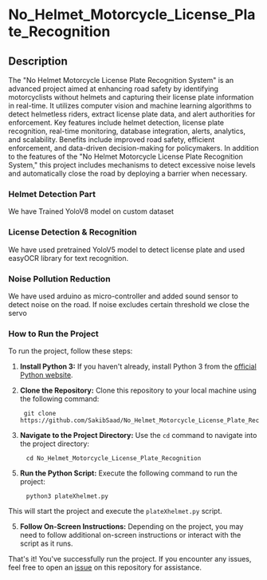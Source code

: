 # No_Helmet_Motorcycle_License_Plate_Recognition

## Description
The "No Helmet Motorcycle License Plate Recognition System" is an advanced project aimed at enhancing road safety by identifying motorcyclists without helmets and capturing their license plate information in real-time. It utilizes computer vision and machine learning algorithms to detect helmetless riders, extract license plate data, and alert authorities for enforcement. Key features include helmet detection, license plate recognition, real-time monitoring, database integration, alerts, analytics, and scalability. Benefits include improved road safety, efficient enforcement, and data-driven decision-making for policymakers. In addition to the features of the "No Helmet Motorcycle License Plate Recognition System," this project includes mechanisms to detect excessive noise levels and automatically close the road by deploying a barrier when necessary.

### Helmet Detection Part
We have Trained YoloV8 model on custom dataset

### License Detection & Recognition
We have used pretrained YoloV5 model to detect license plate and used easyOCR library for text recognition.

### Noise Pollution Reduction
We have used arduino as micro-controller and added sound sensor to detect noise on the road. If noise excludes certain threshold we close the servo 

### How to Run the Project

To run the project, follow these steps:

1. **Install Python 3:** If you haven't already, install Python 3 from the [official Python website](https://www.python.org/).

2. **Clone the Repository:** Clone this repository to your local machine using the following command:
    ```shell
     git clone https://github.com/SakibSaad/No_Helmet_Motorcycle_License_Plate_Recognition.git
    ```

3. **Navigate to the Project Directory:** Use the `cd` command to navigate into the project directory:
   
 ```shell
      cd No_Helmet_Motorcycle_License_Plate_Recognition
 ```

5. **Run the Python Script:** Execute the following command to run the project:
 ```shell
      python3 plateXhelmet.py
 ```
This will start the project and execute the `plateXhelmet.py` script.

5. **Follow On-Screen Instructions:** Depending on the project, you may need to follow additional on-screen instructions or interact with the script as it runs.

That's it! You've successfully run the project. If you encounter any issues, feel free to open an [issue](https://github.com/your-username/your-repository/issues) on this repository for assistance.

